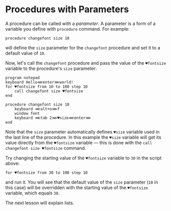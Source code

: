 # Procedures with Parameters

A procedure can be called with a _parameter_. A parameter is a form of a variable you define with `procedure` command. For example:

```G1ANT
procedure changefont size 10
```

will define the `size` parameter for the `changefont` procedure and set it to a default value of `10`.

Now, let's call the `changefont` procedure and pass the value of the `♥fontsize` variable to the procedure's `size` parameter:

```G1ANT
program notepad
keyboard Hello⋘enter⋙world!
for ♥fontsize from 10 to 100 step 10
    call changefont size ♥fontsize
end

procedure changefont size 10
	keyboard ⋘alt+o⋙f
	window font
	keyboard ⋘tab 2⋙♥size⋘enter⋙
end
```

Note that the `size` parameter automatically defines `♥size` variable used in the last line of the procedure. In this example the `♥size` variable will get its value directly from the `♥fontsize` variable — this is done with the `call changefont size ♥fontsize` command.

Try changing the starting value of the `♥fontsize` variable to `30` in the script above:

```G1ANT
for ♥fontsize from 30 to 100 step 10
```

and run it. You will see that the default value of the `size` parameter (`10` in this case) will be overridden with the starting value of the `♥fontsize` variable, which equals `30`.

The next lesson will explain lists.
